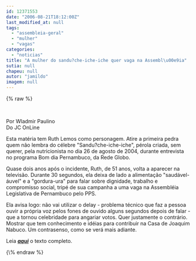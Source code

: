 ```yaml
---
id: 12371553
date: "2006-08-21T18:12:00Z"
last_modified_at: null
tags:
  - "assembleia-geral"
  - "mulher"
  - "vagas"
categories:
  - "noticias"
title: "A mulher do sandu?che-iche-iche quer vaga na Assembl\u00e9ia"
sutia: null
chapeu: null
autor: "jamildo"
imagem: null
---
```

{\% raw %}
<p>&nbsp;</p>
<p>Por Wladmir Paulino<br />Do JC OnLine</p>
<p>Esta mat&eacute;ria tem Ruth Lemos como personagem. Atire a primeira pedra quem n&atilde;o lembra do c&eacute;lebre "Sandu?che-iche-iche", p&eacute;rola criada, sem querer, pela nutricionista no dia 26 de agosto de 2004, durante entrevista no programa Bom dia Pernambuco, da Rede Globo.</p>
<p>Quase dois anos ap&oacute;s o incidente, Ruth, de 51 anos, volta a aparecer na televis&atilde;o. Durante 30 segundos, ela deixa de lado a alimenta&ccedil;&atilde;o "saud&aacute;vel-&aacute;uvel" e a "gordura-ura" para falar sobre dignidade, trabalho e compromisso social, trip&eacute; de sua campanha a uma vaga na Assembl&eacute;ia Legislativa de Pernambuco pelo PPS.</p>
<p>Ela avisa logo: n&atilde;o vai utilizar o delay - problema t&eacute;cnico que faz a pessoa ouvir a pr&oacute;pria voz pelos fones de ouvido alguns segundos depois de falar - que a tornou celebridade para angariar votos. Quer justamente o contr&aacute;rio. Mostrar que tem conhecimento e id&eacute;ias para contribuir na Casa de Joaquim Nabuco. Um contrasenso, como se ver&aacute; mais adiante.</p>
<p>Leia <strong><em><a href="#">aqui</a></em></strong> o texto completo.</p>
{\% endraw %}